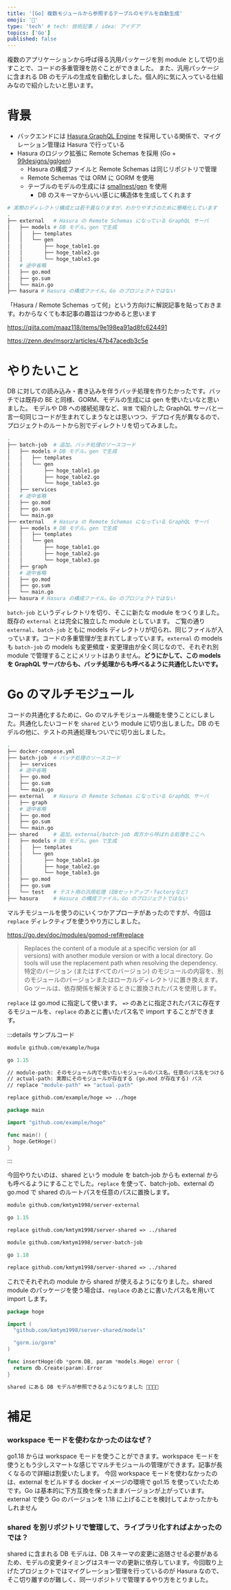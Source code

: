 ```yaml
---
title: '[Go] 複数モジュールから参照するテーブルのモデルを自動生成'
emoji: '🎃'
type: 'tech' # tech: 技術記事 / idea: アイデア
topics: ['Go']
published: false
---
```


複数のアプリケーションから呼ば得る汎用パッケージを別 module として切り出すことで、コードの多重管理を防ぐことができました。
また、汎用パッケージに含まれる DB のモデルの生成を自動化しました。個人的に気に入っている仕組みなので紹介したいと思います。

# 背景

- バックエンドには [Hasura GraphQL Engine](https://github.com/hasura/graphql-engine) を採用している関係で、マイグレーション管理は Hasura で行っている
- Hasura のロジック拡張に Remote Schemas を採用 (Go + [99designs/gqlgen](https://github.com/99designs/gqlgen))
  - Hasura の構成ファイルと Remote Schemas は同じリポジトリで管理
  - Remote Schemas では ORM に GORM を使用
  - テーブルのモデルの生成には [smallnest/gen](https://github.com/smallnest/gen) を使用
    - DB のスキーマからいい感じに構造体を生成してくれます

```sh
# 実際のディレクトリ構成とは若干異なりますが、わかりやすさのために簡略化しています
.
├── external   # Hasura の Remote Schemas になっている GraphQL サーバ
│   ├── models # DB モデル。gen で生成
│   │   ├── templates
│   │   └── gen
│   │       ├── hoge_table1.go
│   │       ├── hoge_table2.go
│   │       └── hoge_table3.go
│   # 途中省略
│   ├── go.mod
│   ├── go.sum
│   └── main.go
├── hasura # Hasura の構成ファイル。Go のプロジェクトではない
```

「Hasura / Remote Schemas って何」という方向けに解説記事を貼っておきます。わからなくても本記事の趣旨はつかめると思います

https://qiita.com/maaz118/items/9e198ea91ad8fc624491

https://zenn.dev/msorz/articles/47b47acedb3c5e

# やりたいこと

DB に対しての読み込み・書き込みを伴うバッチ処理を作りたかったです。バッチでは既存の BE と同様、GORM、モデルの生成には gen を使いたいなと思いました。
モデルや DB への接続処理など、`背景` で紹介した GraphQL サーバと一言一句同じコードが生まれてしまうなとは思いつつ、デプロイ先が異なるので、プロジェクトのルートから別でディレクトリを切ってみました。

```sh
.
├── batch-job  # 追加。バッチ処理のソースコード
│   ├── models # DB モデル。gen で生成
│   │   ├── templates
│   │   └── gen
│   │       ├── hoge_table1.go
│   │       ├── hoge_table2.go
│   │       └── hoge_table3.go
│   ├── services
│   # 途中省略
│   ├── go.mod
│   ├── go.sum
│   └── main.go
├── external   # Hasura の Remote Schemas になっている GraphQL サーバ
│   ├── models # DB モデル。gen で生成
│   │   ├── templates
│   │   └── gen
│   │       ├── hoge_table1.go
│   │       ├── hoge_table2.go
│   │       └── hoge_table3.go
│   ├── graph
│   # 途中省略
│   ├── go.mod
│   ├── go.sum
│   └── main.go
├── hasura # Hasura の構成ファイル。Go のプロジェクトではない
```

`batch-job` というディレクトリを切り、そこに新たな module をつくりました。既存の `external` とは完全に独立した module としています。
ご覧の通り `external`、`batch-job` ともに models ディレクトリが切られ、同じファイルが入っています。コードの多重管理が生まれてしまっています。`external` の models も `batch-job` の models も変更頻度・変更理由が全く同じなので、それぞれ別 module で管理することにメリットはありません。**どうにかして、この models を GraphQL サーバからも、バッチ処理からも呼べるように共通化したいです。**

# Go のマルチモジュール

コードの共通化するために、Go のマルチモジュール機能を使うことにしました。共通化したいコードを `shared` という module に切り出しました。DB のモデルの他に、テストの共通処理もついでに切り出しました。

```sh
.
├── docker-compose.yml
├── batch-job  # バッチ処理のソースコード
│   ├── services
│   # 途中省略
│   ├── go.mod
│   ├── go.sum
│   └── main.go
├── external   # Hasura の Remote Schemas になっている GraphQL サーバ
│   ├── graph
│   # 途中省略
│   ├── go.mod
│   ├── go.sum
│   └── main.go
├── shared     # 追加。external/batch-job 両方から呼ばれる処理をここへ
│   ├── models # DB モデル。gen で生成
│   │   ├── templates
│   │   └── gen
│   │       ├── hoge_table1.go
│   │       ├── hoge_table2.go
│   │       └── hoge_table3.go
│   ├── go.mod
│   ├── go.sum
│   └── test   # テスト用の汎用処理 (DBセットアップ・factoryなど)
├── hasura     # Hasura の構成ファイル。Go のプロジェクトではない
```

マルチモジュールを使うのにいくつかアプローチがあったのですが、今回は `replace` ディレクティブを使うやり方にしました。

https://go.dev/doc/modules/gomod-ref#replace

> Replaces the content of a module at a specific version (or all versions) with another module version or with a local directory. Go tools will use the replacement path when resolving the dependency.
> 特定のバージョン (またはすべてのバージョン) のモジュールの内容を、別のモジュールのバージョンまたはローカルディレクトリに置き換えます。Go ツールは、依存関係を解決するときに置換されたパスを使用します。

`replace` は go.mod に指定して使います。 `=>` のあとに指定されたパスに存在するモジュールを、`replace` のあとに書いたパス名で import することができます。

:::details サンプルコード

```go:go.mod
module github.com/example/huga

go 1.15

// module-path: そのモジュール内で使いたいモジュールのパス名。任意のパス名をつけることができる
// actual-path: 実際にそのモジュールが存在する (go.mod が存在する) パス
// replace "module-path" => "actual-path"

replace github.com/example/hoge => ../hoge
```

```go:main.go (huga module)
package main

import "github.com/example/hoge"

func main() {
  hoge.GetHoge()
}
```

:::

今回やりたいのは、shared という module を batch-job からも external からも呼べるようにすることでした。`replace` を使って、batch-job、external の go.mod で shared のルートパスを任意のパスに置換します。

```go:go.mod (external)
module github.com/kmtym1998/server-external

go 1.15

replace github.com/kmtym1998/server-shared => ../shared
```

```go:go.mod (batch-job)
module github.com/kmtym1998/server-batch-job

go 1.18

replace github.com/kmtym1998/server-shared => ../shared
```

これでそれぞれの module から shared が使えるようになりました。shared module のパッケージを使う場合は、`replace` のあとに書いたパス名を用いて import します。

```go:hoge.go
package hoge

import (
  "github.com/kmtym1998/server-shared/models"

  "gorm.io/gorm"
)

func insertHoge(db *gorm.DB, param *models.Hoge) error {
  return db.Create(param).Error
}

shared にある DB モデルが参照できるようになりました 🎉🎉🎉🎉
```

# 補足

### workspace モードを使わなかったのはなぜ？

go1.18 からは workspace モードを使うことができます。workspace モードを使うともう少しスマートな感じでマルチモジュールの管理ができます。記事が長くなるので詳細は割愛いたします。
今回 workspace モードを使わなかったのは、external をビルドする docker イメージの環境で go1.15 を使っていたためです。Go は基本的に下方互換を保ったままバージョンが上がっています。external で使う Go のバージョンを 1.18 に上げることを検討してよかったかもしれません

### shared を別リポジトリで管理して、ライブラリ化すればよかったのでは？

shared に含まれる DB モデルは、DB スキーマの変更に追随させる必要があるため、モデルの変更タイミングはスキーマの更新に依存しています。今回取り上げたプロジェクトではマイグレーション管理を行っているのが Hasura なので、そこ切り離すのが難しく、同一リポジトリで管理するやり方をとりました。
